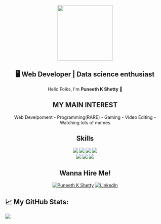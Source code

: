 <div align="center">	
<img src="https://github.com/PuneethKshetty/PuneethKshetty.github.io/blob/master/images/Eye.png" height="175px" width="175px"/>	
	</div>


<h2 align="center"><strong>🖥 Web Developer | Data science enthusiast </strong></h2>	

<p align="center">Hello Folks, I'm <strong>Puneeth K Shetty 👋</strong></p>


<h2 align="center"><strong>MY MAIN INTEREST </strong></h2>

<p align="center">	
 Web Develpoment	 
- Programming(RARE)
- Gaming 
- Video Editing	
- Watching lots of memes
</p>	
<h2 align="center"><strong>Skills</strong></h2>	
<p align="center">	
<img src="https://img.shields.io/badge/HTML5-ff7851" /> <img src="https://img.shields.io/badge/CSS3-44b2fb" /> <img src="https://img.shields.io/badge/JavaScript -ffc742" /> <img src="https://img.shields.io/badge/Bootstrap -563d7c" /> <br>	
<img src="https://img.shields.io/badge/JAVA -FF0000" /> <img src="https://img.shields.io/badge/-C%20Programming-orange" />  <img src="https://img.shields.io/badge/-C%2B%2B-blue" />  
</p>	</p>
 	 
<h2 align="center"><strong>Wanna Hire Me!</strong></h2>
<p align="center">	
  <a href="https://github.com/PuneethKshetty"><img src="https://img.shields.io/badge/-My%20Portfolio-Black" alt="Puneeth K Shetty" /></a>	 
  <a href="https://www.linkedin.com/in/puneeth-k-shetty-3b0b06173/"><img src="https://img.shields.io/badge/LinkedIn-%230077B5.svg?&style=flat-square&logo=linkedin&logoColor=white" alt="LinkedIn"></a>	  	  
</p>

 

##                                                         📈 My GitHub Stats:	

![](https://github-readme-stats.vercel.app/api?username=PuneethKshetty&show_icons=true&title_color=f07&icon_color=79ff97&text_color=9f9f9f&bg_color=151515)	
